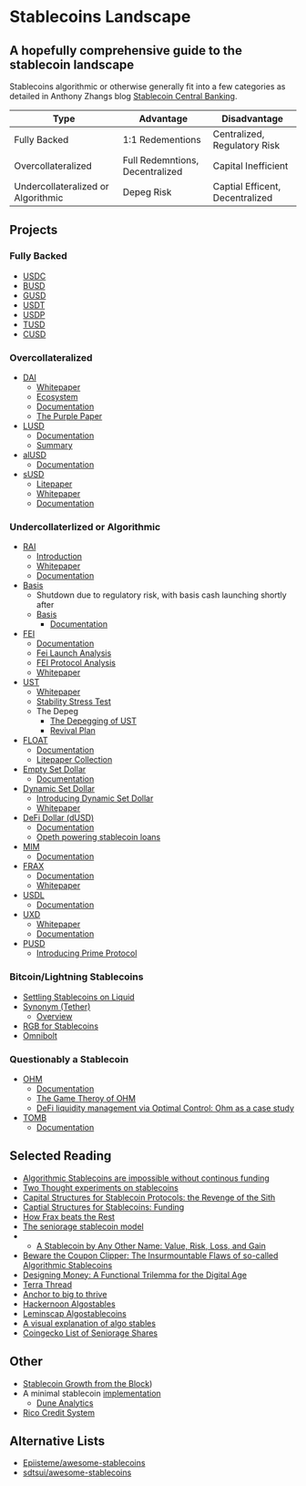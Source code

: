 # Stablecoins Landscape

## A hopefully comprehensive guide to the stablecoin landscape

Stablecoins algorithmic or otherwise generally fit into a few categories as detailed in Anthony Zhangs blog [Stablecoin Central Banking](https://medium.com/@anthonyleezhang/stablecoin-central-banking-the-next-frontier-7ac8a1aa478d). 

|Type|Advantage|Disadvantage|
|---|---|---|
| Fully Backed | 1:1 Redementions | Centralized, Regulatory Risk |
| Overcollateralized | Full Redemntions, Decentralized | Capital Inefficient  |
| Undercollateralized or Algorithmic | Depeg Risk | Captial Efficent, Decentralized | 

## Projects
### Fully Backed
- [USDC](https://www.circle.com/en/usdc)
- [BUSD](https://www.binance.com/en/busd)
- [GUSD](https://www.gemini.com/dollar)
- [USDT](https://tether.to/en/)
- [USDP](https://paxos.com/usdp/)
- [TUSD](https://www.trueusd.com/)
- [CUSD](https://celo.org/)

### Overcollateralized
- [DAI](https://makerdao.com/en/)
	- [Whitepaper](https://makerdao.com/en/whitepaper/)
	- [Ecosystem](https://makerdao.com/en/ecosystem/)
	- [Documentation](https://docs.makerdao.com/)
	- [The Purple Paper](https://nikolai.fyi/purple/)
- [LUSD](https://www.liquity.org/)
	- [Documentation](https://docs.liquity.org/)
	- [Summary](https://github.com/liquity/dev#liquity-system-summary)
- [alUSD](https://alchemix.fi/)
	- [Documentation](https://alchemix-finance.gitbook.io/user-docs/)
- [sUSD](https://synthetix.io/)
	 - [Litepaper](https://docs.synthetix.io/litepaper/)
	 - [Whitepaper](https://whitepaper.io/document/503/synthetix-network-token-whitepaper)
	 - [Documentation](https://docs.synthetix.io/)

### Undercollaterlized or Algorithmic 
- [RAI](https://reflexer.finance/)
	- [Introduction](https://medium.com/reflexer-labs/stability-without-pegs-8c6a1cbc7fbd)
	- [Whitepaper](https://github.com/reflexer-labs/whitepapers/blob/master/English/rai-english.pdf)
	- [Documentation](https://docs.reflexer.finance/)
- [Basis](https://www.basis.io/)
	- Shutdown due to regulatory risk, with basis cash launching shortly after
	- [Basis](https://basis.cash/)
		- [Documentation](https://docs.basis.cash/)
- [FEI](https://fei.money/)
	- [Documentation](https://docs.tribedao.xyz/)
	- [Fei Launch Analysis](https://doseofdefi.substack.com/p/fei-launch-and-the-enduring-allure)
	- [FEI Protocol Analysis](https://bennettftomlin.com/2021/03/29/fei-protocol-analysis/)
	- [Whitepaper](https://fei.money/static/media/whitepaper.7d5e2986.pdf)
- [UST](https://www.terra.money/)
	- [Whitepaper](https://assets.website-files.com/611153e7af981472d8da199c/618b02d13e938ae1f8ad1e45_Terra_White_paper.pdf)
	- [Stability Stress Test](https://agora.terra.money/t/stability-stress-test/55)
	- The Depeg
		- [The Depegging of UST](https://jumpcrypto.com/the-depegging-of-ust/)
		- [Revival Plan](https://agora.terra.money/t/terra-ecosystem-revival-plan/8701)
- [FLOAT](https://floatprotocol.com/#/)
	- [Documentation](https://docs.floatprotocol.com/what-is-float-protocol/a-non-stable-stablecoin)
	- [Litepaper Collection](https://observablehq.com/collection/@floatcoder/float-protocol-litepaper)
- [Empty Set Dollar](https://emptyset.finance/)
	- [Documentation](https://docs.emptyset.finance/0)
- [Dynamic Set Dollar](https://dynamicsetdollar.medium.com)
	- [Introducing Dynamic Set Dollar](https://dynamicsetdollar.medium.com/introducing-dynamic-set-dollar-c35213651d59)
	- [Whitepaper](https://github.com/emptysetsquad/dollar/blob/master/d%C3%B8llar.pdf)
- [DeFi Dollar (dUSD)](https://dusd.finance/)
	- [Documentation](https://docs.dusd.finance/)
	- [Opeth powering stablecoin loans](https://medium.com/opyn/buidling-with-opyn-defidollars-opeth-powering-stablecoin-loans-fbb6c7b20af8)
- [MIM](https://abracadabra.money/)
	- [Documentation](https://docs.abracadabra.money/)
- [FRAX](https://frax.finance/)
	- [Documentation](https://docs.frax.finance/)
	- [Whitepaper](https://docs.frax.finance/overview)
- [USDL](https://www.lemma.finance/)
	- [Documentation](https://docs.lemma.finance/)
- [UXD](https://uxd.fi/)
	- [Whitepaper](https://uxd.fi/static/media/whitepaper.7be6354b.pdf)
	- [Documentation](https://docs.uxd.fi/uxdprotocol/)
- [PUSD](https://www.primeprotocol.xyz/)
	- [Introducing Prime Protocol](https://medium.com/@primeprotocol/introducing-prime-protocol-dd68948128d4)

### Bitcoin/Lightning Stablecoins
- [Settling Stablecoins on Liquid](https://blog.liquid.com/what-is-a-stablecoin-how-to-trade-stablecoins-on-liquid "https://blog.liquid.com/what-is-a-stablecoin-how-to-trade-stablecoins-on-liquid")
- [Synonym (Tether)](https://synonym.to/products)
	- [Overview](https://www.youtube.com/watch?v=Zfh-oOlt03I)
- [RGB for Stablecoins](https://www.youtube.com/watch?time_continue=1&v=dxD3gs2qI1A&feature=emb_title)
- [Omnibolt](https://omnilab.online/omnibolt/)

### Questionably a Stablecoin 
- [OHM](https://www.olympusdao.finance/)
	- [Documentation](https://docs.olympusdao.finance/main/basics/basics)
	- [The Game Theroy of OHM](https://olympusdao.medium.com/the-game-theory-of-olympus-e4c5f19a77df)
	- [DeFi liquidity management via Optimal Control: Ohm as a case study](https://people.eecs.berkeley.edu/~ksk/files/Ohm_Liquidity_Management.pdf)
- [TOMB](https://tomb.com/)
	- [Documentation](https://docs.tomb.finance/)

## Selected Reading
- [Algorithmic Stablecoins are impossible without continous funding](https://fragileequilibrium.substack.com/p/algorithmic-stablecoins-are-provably)
- [Two Thought experiments on stablecoins](https://vitalik.ca/general/2022/05/25/stable.html)
- [Capital Structures for Stablecoin Protocols: the Revenge of the Sith](https://dirtroads.substack.com/p/-37-capital-structures-for-stablecoin?s=w)
- [Captial Structures for Stablecoins: Funding](https://dirtroads.substack.com/p/-38-capital-structures-for-stablecoin?s=r)
- [How Frax beats the Rest](https://mirror.xyz/jackchong.eth/iB_teRKgBaKm4OTKFmjf8hFAM55C1_i0Z2kf-KkYz2I)
- [The seniorage stablecoin model](https://smithandcrown.com/research/the-cryptoeconomics-of-seigniorage-shares-stablecoins-basis-and-carbon/)
- - [A Stablecoin by Any Other Name: Value, Risk, Loss, and Gain](http://thinking.farm/essays/2021-01-14-stablecoin-by-any-other-name/)
- [Beware the Coupon Clipper: The Insurmountable Flaws of so-called Algorithmic Stablecoins](http://thinking.farm/essays/2021-01-17-beware-the-coupon-clipper/)
- [Designing Money: A Functional Trilemma for the Digital Age](http://thinking.farm/essays/2020-12-29-designing-money/)
- [Terra Thread](https://twitter.com/cryptoharry_/status/1502284520082804743?s=21) 
- [Anchor to big to thrive](https://dirtroads.substack.com/p/-34-anchor-protocol-too-big-to-thrive?r=k87cd&s=w&utm_campaign=post&utm_medium=web) 
- [Hackernoon Algostables](https://hackernoon.com/algorithmic-stablecoins-a-beginners-guide-pmh320t) 
- [Leminscap Algostablecoins](https://medium.com/lemniscap/algorithmic-stablecoins-ad178b7404dd) 
- [A visual explanation of algo stables](https://medium.com/dragonfly-research/a-visual-explanation-of-algorithmic-stablecoins-9a0c1f0f51a0)
- [Coingecko List of Seniorage Shares](https://www.coingecko.com/en/categories/seigniorage) 

## Other
- [Stablecoin Growth from the Block](https://www.theblockcrypto.com/data/decentralized-finance/stablecoins)) 
- A minimal stablecoin [implementation](https://twitter.com/usmfum/status/1447437647727763456?s=20&t=XSjpNHcv6AQmL0LPz_r4jw)
  - [Dune Analytics](https://dune.xyz/itzler/usm)
- [Rico Credit System](https://bank.dev)

## Alternative Lists 
- [Epiisteme/awesome-stablecoins](https://github.com/Epiisteme/awesome-stablecoins)
- [sdtsui/awesome-stablecoins](https://github.com/sdtsui/awesome-stablecoins)
